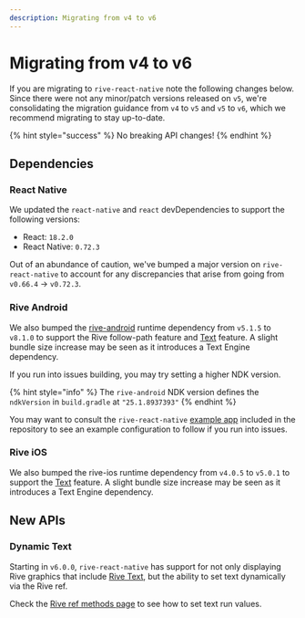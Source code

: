 ```yaml
---
description: Migrating from v4 to v6
---
```


# Migrating from v4 to v6

If you are migrating to `rive-react-native` note the following changes below. Since there were not any minor/patch versions released on `v5`, we're consolidating the migration guidance from `v4` to `v5` and `v5` to `v6`, which we recommend migrating to stay up-to-date.

{% hint style="success" %}
No breaking API changes!
{% endhint %}

## Dependencies

### React Native

We updated the `react-native` and `react` devDependencies to support the following versions:

* React: `18.2.0`
* React Native: `0.72.3`

Out of an abundance of caution, we've bumped a major version on `rive-react-native` to account for any discrepancies that arise from going from `v0.66.4` -> `v0.72.3`.

### Rive Android

We also bumped the [rive-android](https://github.com/rive-app/rive-android) runtime dependency from `v5.1.5` to `v8.1.0` to support the Rive follow-path feature and [Text](../../text.md) feature. A slight bundle size increase may be seen as it introduces a Text Engine dependency.

If you run into issues building, you may try setting a higher NDK version.

{% hint style="info" %}
The `rive-android` NDK version defines the `ndkVersion` in `build.gradle` at `"25.1.8937393"`
{% endhint %}

You may want to consult the `rive-react-native` [example app](https://github.com/rive-app/rive-react-native/tree/main/example) included in the repository to see an example configuration to follow if you run into issues.

### Rive iOS

We also bumped the rive-ios runtime dependency from `v4.0.5` to `v5.0.1` to support the [Text](../../text.md) feature. A slight bundle size increase may be seen as it introduces a Text Engine dependency.

## New APIs

### Dynamic Text

Starting in `v6.0.0`, `rive-react-native` has support for not only displaying Rive graphics that include [Rive Text](../../../editor/text/), but the ability to set text dynamically via the Rive ref.

Check the [Rive ref methods page](rive-ref-methods.md) to see how to set text run values.
